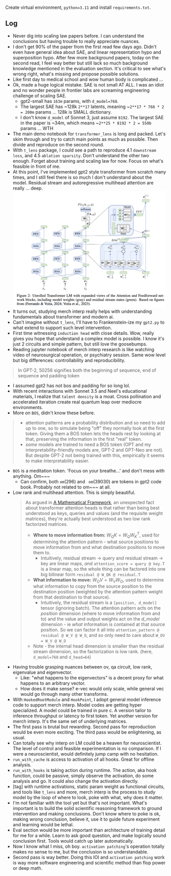 Create virtual environment, `python=3.11` and install `requirements.txt`. 

## Log
- Never dig into scaling law papers before. I can understand the conclusions but having trouble to really appreciate nuances. 
- I don't get 90% of the paper from the first read few days ago. Didn't even have general idea about SAE, and linear representation hypo and superposition hypo. After few more background papers, today on the second read, I feel way better but still lack so much background knowledge mentioned in the evaluation section. It's critical to see what's wrong right, what's missing and propose possible solutions. 
- Like first day to medical school and wow human body is complicated ... 
- Ok, made a huge logical mistake. SAE is not small AT ALL. I was an idiot and no wonder people in frontier labs are screaming engineering challenge of scaling SAE.
    - gpt2-small has `163m` params, with `d_model=768`.
    - The largest SAE has ~128k `2**17` latents, meaning ~`2**17 * 768 * 2 = 200m` params ... 128k is SMALL dictionary. 
    - I don't know `d_model` of Sonnet 3, just assume `8192`. The largest SAE in the paper is ~34m, which means ~`2**25 * 8192 * 2 = 550b` params ... WTH
- The main demo notebook for `transformer_lens` is long and packed. Let's skim through and try to catch main points as much as possible. Then divide and reproduce on the second round. 
- With `t_lens` package, I could see a path to reproduce 4.1 `downstream loss`, and 4.5 `ablation sparsity`. Don't understand the other two enough. Forget about training and scaling law for now. Focus on what's feasible in front of me.
- At this point, I've implemented gpt2 style transformer from scratch many times, and I still feel there is so much I don't understand about the model. Residual stream and autoregressive multihead attention are really ... deep. ![](../asset/unrolled_transformer.png)
- It turns out, studying merch interp really helps with understanding fundamentals about transformer and modern ai. 
- Can't imagine without `t_lens`, I'll have to Frankenstein-ize my `gpt2.py` to what extend to support such level intervention.
- First time witnessing `induction head` with close details. Wow, really gives you hope that understand a complex model is possible. I know it's just 2 circuits and simple pattern, but still love the goosebumps. 
- Reading jupyter notebook of merch interp research is like watching video of neurosurgical operation, or psychiatry session. Same wow level but big differences: controllability and reproducibility. 
> In GPT-2, 50256 signifies both the beginning of sequence, end of sequence and padding token
- I assumed gpt2 has not bos and padding for so long lol. 
- With recent interactions with Sonnet 3.5 and Neel's educational materials, I realize that `talent density` is a moat. Cross pollination and accelerated iteration create real quantum leap over mediocre environments. 
- More on `BOS`, didn't know these before. 
> - attention patterns are a probability distribution and so need to add up to one, so to simulate being "off" they normally look at the first token. Giving them a BOS token lets the heads rest by looking at that, preserving the information in the first "real" token.
> - *some* models are trained to need a BOS token (OPT and my interpretability-friendly models are, GPT-2 and GPT-Neo are not). But despite GPT-2 not being trained with this, empirically it seems to make interpretability easier.
- `BOS` is a meditation token. 'Focus on your breathe...' and don't mess with anything. Om~~~
    - Can confirm, both `om`(296) and ` om`(39030) are tokens in gpt2 code book. Probably not related to om~~~ at all. 
- Low rank and multihead attention. This is simply beautiful. 
    >As argued in [A Mathematical Framework](https://transformer-circuits.pub/2021/framework/index.html), an unexpected fact about transformer attention heads is that rather than being best understood as keys, queries and values (and the requisite weight matrices), they're actually best understood as two low rank factorized matrices.
    >* **Where to move information from:** $W_QK = W_Q W_K^T$, used for determining the attention pattern - what source positions to move information from and what destination positions to move them to.
    >    * Intuitively, residual stream -> query and residual stream -> key are linear maps, *and* `attention_score = query @ key.T` is a linear map, so the whole thing can be factored into one big bilinear form `residual @ W_QK @ residual.T`
    >* **What information to move:** $W_OV = W_V W_O$, used to determine what information to copy from the source position to the destination position (weighted by the attention pattern weight from that destination to that source).
    >    * Intuitively, the residual stream is a `[position, d_model]` tensor (ignoring batch). The attention pattern acts on the *position* dimension (where to move information from and to) and the value and output weights act on the *d_model* dimension - ie *what* information is contained at that source position. So we can factor it all into `attention_pattern @ residual @ W_V @ W_O`, and so only need to care about `W_OV = W_V @ W_O`
    >* Note - the internal head dimension is smaller than the residual stream dimension, so the factorization is low rank. (here, `d_model=768` and `d_head=64`)
- Having trouble grasping nuances between ov, qa circuit, low rank, eigenvalue and eigenvector. 
    - Like: "what happens to the eigenvectors" is a decent proxy for what happens to an arbitrary vector.
    - How does it make sense? e-vec would only scale, while general vec would go through many other transforms. 
- With `HookedRootModule` and `HookPoint`, I adopt general model inference code to support merch interp. Model codes are getting hyper specialized. A model could be trained in pure c. A version tailor to inference throughput or latency to first token. Yet another version for merch interp. It's the same set of underlying matrices. 
- The first pass is brutal but rewarding. Second pass for reproduction would be even more exciting. The third pass would be enlightening, as usual. 
- Can totally see why interp on LM could be a heaven for neuroscientist. The level of control and feasible experimentation is no comparison. If I were a neuroscientist, would definitely jump camp with no hesitation. 
- `run_with_cache` is access to activation of all hooks. Great for offline analysis. 
- `run_with_hooks` is taking action during runtime. The action, aka hook function, could be passive, simply observe the activation, do some analysis and go. It could also change the activation directly. 
- [tag] with runtime activations, static param weight as functional circuits, and tools like `t_lens` and more, merch interp is the process to study model by the loop of where to look, poke with what, why does it matter.
- I'm not familiar with the tool yet but that's not important. What's important is to build the solid scientific reasoning framework to ground intervention and making conclusions. Don't know where to poke is ok, making wrong conclusion, believe it, use it to guide future experiment and learning would be lethal.
- Eval section would be more important than architecture of training detail for me for a while. Learn to ask good question, and make logically sound conclusion first. Tools would catch up later automatically. 
- Now I know what I miss, oh boy. `activation patching`'s operation totally makes no sense to me, but the conclusion is so understandable. 
- Second pass is way better. Doing this IOI and `activation patching` work is way more software engineering and scientific method than flop power or deep math. 
